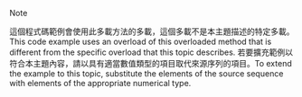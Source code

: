> [!NOTE]
>  <span data-ttu-id="d40e3-101">這個程式碼範例會使用此多載方法的多載，這個多載不是本主題描述的特定多載。</span><span class="sxs-lookup"><span data-stu-id="d40e3-101">This code example uses an overload of this overloaded method that is different from the specific overload that this topic describes.</span></span> <span data-ttu-id="d40e3-102">若要擴充範例以符合本主題內容，請以具有適當數值類型的項目取代來源序列的項目。</span><span class="sxs-lookup"><span data-stu-id="d40e3-102">To extend the example to this topic, substitute the elements of the source sequence with elements of the appropriate numerical type.</span></span>